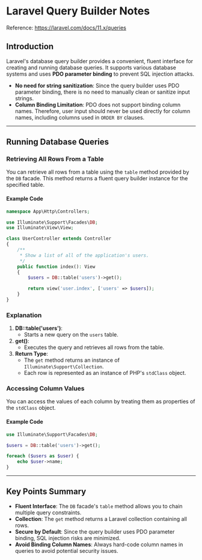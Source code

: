 # Laravel Query Builder Notes

Reference: https://laravel.com/docs/11.x/queries

## Introduction
Laravel's database query builder provides a convenient, fluent interface for creating and running database queries. It supports various database systems and uses **PDO parameter binding** to prevent SQL injection attacks.

- **No need for string sanitization**: Since the query builder uses PDO parameter binding, there is no need to manually clean or sanitize input strings.
- **Column Binding Limitation**: PDO does not support binding column names. Therefore, user input should never be used directly for column names, including columns used in `ORDER BY` clauses.

---

## Running Database Queries

### Retrieving All Rows From a Table
You can retrieve all rows from a table using the `table` method provided by the `DB` facade. This method returns a fluent query builder instance for the specified table.

#### Example Code
```php
namespace App\Http\Controllers;

use Illuminate\Support\Facades\DB;
use Illuminate\View\View;

class UserController extends Controller
{
    /**
     * Show a list of all of the application's users.
     */
    public function index(): View
    {
        $users = DB::table('users')->get();

        return view('user.index', ['users' => $users]);
    }
}
```

### Explanation
1. **DB::table('users')**:
   - Starts a new query on the `users` table.
2. **get()**:
   - Executes the query and retrieves all rows from the table.
3. **Return Type**:
   - The `get` method returns an instance of `Illuminate\Support\Collection`.
   - Each row is represented as an instance of PHP's `stdClass` object.

### Accessing Column Values
You can access the values of each column by treating them as properties of the `stdClass` object.

#### Example Code
```php
use Illuminate\Support\Facades\DB;

$users = DB::table('users')->get();

foreach ($users as $user) {
    echo $user->name;
}
```

---

## Key Points Summary
- **Fluent Interface**: The `DB` facade's `table` method allows you to chain multiple query constraints.
- **Collection**: The `get` method returns a Laravel collection containing all rows.
- **Secure by Default**: Since the query builder uses PDO parameter binding, SQL injection risks are minimized.
- **Avoid Binding Column Names**: Always hard-code column names in queries to avoid potential security issues.

